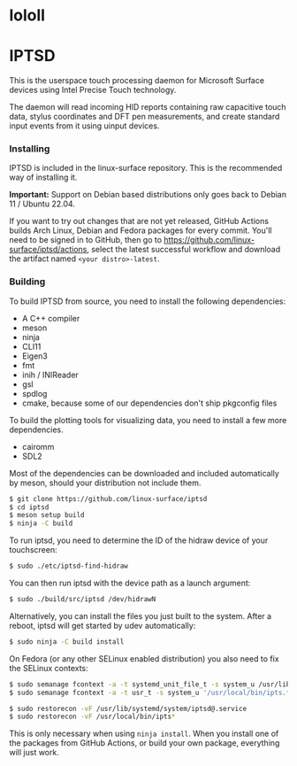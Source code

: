 # lololl

# IPTSD

This is the userspace touch processing daemon for Microsoft Surface devices using Intel Precise
Touch technology.

The daemon will read incoming HID reports containing raw capacitive touch data, stylus coordinates
and DFT pen measurements, and create standard input events from it using uinput devices.

### Installing

IPTSD is included in the linux-surface repository. This is the recommended way of installing it.

**Important:** Support on Debian based distributions only goes back to Debian 11 / Ubuntu 22.04.

If you want to try out changes that are not yet released, GitHub Actions builds Arch Linux, Debian
and Fedora packages for every commit. You'll need to be signed in to GitHub, then go to
https://github.com/linux-surface/iptsd/actions, select the latest successful workflow and download
the artifact named `<your distro>-latest`.

### Building

To build IPTSD from source, you need to install the following dependencies:

 * A C++ compiler
 * meson
 * ninja
 * CLI11
 * Eigen3
 * fmt
 * inih / INIReader
 * gsl
 * spdlog
 * cmake, because some of our dependencies don't ship pkgconfig files

To build the plotting tools for visualizing data, you need to install a few more dependencies.

 * cairomm
 * SDL2

Most of the dependencies can be downloaded and included automatically by meson, should your
distribution not include them.

```bash
$ git clone https://github.com/linux-surface/iptsd
$ cd iptsd
$ meson setup build
$ ninja -C build
```

To run iptsd, you need to determine the ID of the hidraw device of your touchscreen:

```bash
$ sudo ./etc/iptsd-find-hidraw
```

You can then run iptsd with the device path as a launch argument:

```bash
$ sudo ./build/src/iptsd /dev/hidrawN
```

Alternatively, you can install the files you just built to the system. After a reboot, iptsd will
get started by udev automatically:

```bash
$ sudo ninja -C build install
```

On Fedora (or any other SELinux enabled distribution) you also need to fix the SELinux contexts:

```bash
$ sudo semanage fcontext -a -t systemd_unit_file_t -s system_u /usr/lib/systemd/system/iptsd@.service
$ sudo semanage fcontext -a -t usr_t -s system_u '/usr/local/bin/ipts.*'

$ sudo restorecon -vF /usr/lib/systemd/system/iptsd@.service
$ sudo restorecon -vF /usr/local/bin/ipts*
```

This is only necessary when using `ninja install`. When you install one of the packages from
GitHub Actions, or build your own package, everything will just work.

